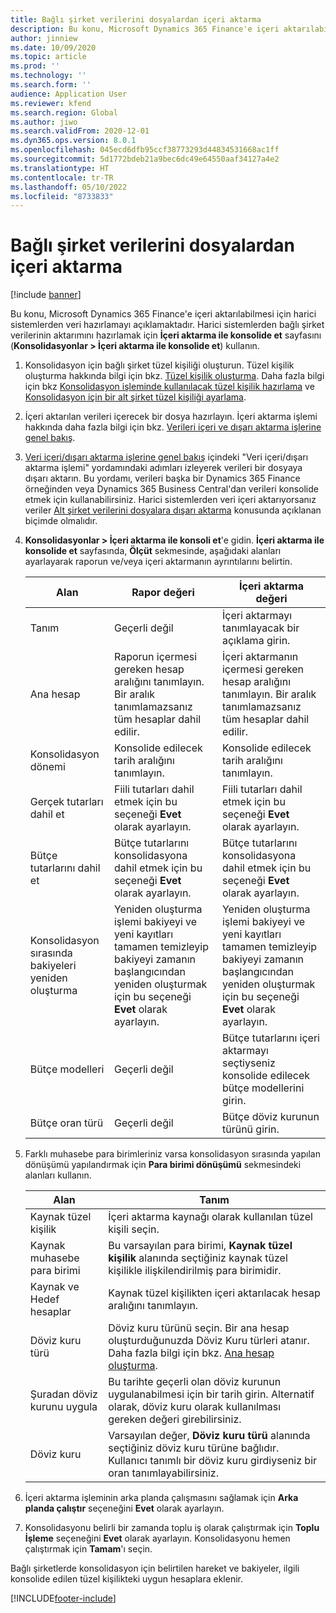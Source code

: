 ```yaml
---
title: Bağlı şirket verilerini dosyalardan içeri aktarma
description: Bu konu, Microsoft Dynamics 365 Finance'e içeri aktarılabilmesi için harici sistemlerden veri hazırlamayı açıklamaktadır.
author: jinniew
ms.date: 10/09/2020
ms.topic: article
ms.prod: ''
ms.technology: ''
ms.search.form: ''
audience: Application User
ms.reviewer: kfend
ms.search.region: Global
ms.author: jiwo
ms.search.validFrom: 2020-12-01
ms.dyn365.ops.version: 8.0.1
ms.openlocfilehash: 045ecd6dfb95ccf38773293d44834531668ac1ff
ms.sourcegitcommit: 5d1772bdeb21a9bec6dc49e64550aaf34127a4e2
ms.translationtype: HT
ms.contentlocale: tr-TR
ms.lasthandoff: 05/10/2022
ms.locfileid: "8733833"
---
```

# <a name="import-subsidiary-data-from-files"></a>Bağlı şirket verilerini dosyalardan içeri aktarma

[!include [banner](../includes/banner.md)]

Bu konu, Microsoft Dynamics 365 Finance'e içeri aktarılabilmesi için harici sistemlerden veri hazırlamayı açıklamaktadır. Harici sistemlerden bağlı şirket verilerinin aktarımını hazırlamak için **İçeri aktarma ile konsolide et** sayfasını (**Konsolidasyonlar \> İçeri aktarma ile konsolide et**) kullanın.

1. Konsolidasyon için bağlı şirket tüzel kişiliği oluşturun. Tüzel kişilik oluşturma hakkında bilgi için bkz. [Tüzel kişilik oluşturma](../../fin-ops-core/fin-ops/organization-administration/tasks/create-legal-entity.md). Daha fazla bilgi için bkz [Konsolidasyon işleminde kullanılacak tüzel kişilik hazırlama](prepare-company-for-consolidation.md) ve [Konsolidasyon için bir alt şirket tüzel kişiliği ayarlama](set-up-subsidiary-company-for-consolidation.md).

2. İçeri aktarılan verileri içerecek bir dosya hazırlayın. İçeri aktarma işlemi hakkında daha fazla bilgi için bkz. [Verileri içeri ve dışarı aktarma işlerine genel bakış](../../fin-ops-core/dev-itpro/data-entities/data-import-export-job.md).
3. [Veri içeri/dışarı aktarma işlerine genel bakış](../../fin-ops-core/dev-itpro/data-entities/data-import-export-job.md) içindeki "Veri içeri/dışarı aktarma işlemi" yordamındaki adımları izleyerek verileri bir dosyaya dışarı aktarın. Bu yordamı, verileri başka bir Dynamics 365 Finance örneğinden veya Dynamics 365 Business Central'dan verileri konsolide etmek için kullanabilirsiniz. Harici sistemlerden veri içeri aktarıyorsanız veriler [Alt şirket verilerini dosyalara dışarı aktarma](export-subsidiary-data-to-file.md) konusunda açıklanan biçimde olmalıdır.
4. **Konsolidasyonlar \> İçeri aktarma ile konsoli et**'e gidin. **İçeri aktarma ile konsolide et** sayfasında, **Ölçüt** sekmesinde, aşağıdaki alanları ayarlayarak raporun ve/veya içeri aktarmanın ayrıntılarını belirtin.

    | Alan                                 | Rapor değeri | İçeri aktarma değeri |
    |---------------------------------------|----------------------|----------------------|
    | Tanım                           | Geçerli değil | İçeri aktarmayı tanımlayacak bir açıklama girin. |
    | Ana hesap                          | Raporun içermesi gereken hesap aralığını tanımlayın. Bir aralık tanımlamazsanız tüm hesaplar dahil edilir. | İçeri aktarmanın içermesi gereken hesap aralığını tanımlayın. Bir aralık tanımlamazsanız tüm hesaplar dahil edilir. |
    | Konsolidasyon dönemi                  | Konsolide edilecek tarih aralığını tanımlayın. | Konsolide edilecek tarih aralığını tanımlayın. |
    | Gerçek tutarları dahil et                | Fiili tutarları dahil etmek için bu seçeneği **Evet** olarak ayarlayın. | Fiili tutarları dahil etmek için bu seçeneği **Evet** olarak ayarlayın. |
    | Bütçe tutarlarını dahil et                | Bütçe tutarlarını konsolidasyona dahil etmek için bu seçeneği **Evet** olarak ayarlayın. | Bütçe tutarlarını konsolidasyona dahil etmek için bu seçeneği **Evet** olarak ayarlayın. |
    | Konsolidasyon sırasında bakiyeleri yeniden oluşturma | Yeniden oluşturma işlemi bakiyeyi ve yeni kayıtları tamamen temizleyip bakiyeyi zamanın başlangıcından yeniden oluşturmak için bu seçeneği **Evet** olarak ayarlayın. | Yeniden oluşturma işlemi bakiyeyi ve yeni kayıtları tamamen temizleyip bakiyeyi zamanın başlangıcından yeniden oluşturmak için bu seçeneği **Evet** olarak ayarlayın. |
    | Bütçe modelleri                         | Geçerli değil | Bütçe tutarlarını içeri aktarmayı seçtiyseniz konsolide edilecek bütçe modellerini girin. |
    | Bütçe oran türü                      | Geçerli değil | Bütçe döviz kurunun türünü girin. |

6. Farklı muhasebe para birimleriniz varsa konsolidasyon sırasında yapılan dönüşümü yapılandırmak için **Para birimi dönüşümü** sekmesindeki alanları kullanın.

    | Alan                      | Tanım |
    |----------------------------|-------------|
    | Kaynak tüzel kişilik        | İçeri aktarma kaynağı olarak kullanılan tüzel kişili seçin. |
    | Kaynak muhasebe para birimi | Bu varsayılan para birimi, **Kaynak tüzel kişilik** alanında seçtiğiniz kaynak tüzel kişilikle ilişkilendirilmiş para birimidir. |
    | Kaynak ve Hedef hesaplar       | Kaynak tüzel kişilikten içeri aktarılacak hesap aralığını tanımlayın. |
    | Döviz kuru türü         | Döviz kuru türünü seçin. Bir ana hesap oluşturduğunuzda Döviz Kuru türleri atanır. Daha fazla bilgi için bkz. [Ana hesap oluşturma](tasks/create-main-account.md). |
    | Şuradan döviz kurunu uygula   | Bu tarihte geçerli olan döviz kurunun uygulanabilmesi için bir tarih girin. Alternatif olarak, döviz kuru olarak kullanılması gereken değeri girebilirsiniz. |
    | Döviz kuru              | Varsayılan değer, **Döviz kuru türü** alanında seçtiğiniz döviz kuru türüne bağlıdır. Kullanıcı tanımlı bir döviz kuru girdiyseniz bir oran tanımlayabilirsiniz. |

7. İçeri aktarma işleminin arka planda çalışmasını sağlamak için **Arka planda çalıştır** seçeneğini **Evet** olarak ayarlayın.
8. Konsolidasyonu belirli bir zamanda toplu iş olarak çalıştırmak için **Toplu İşleme** seçeneğini **Evet** olarak ayarlayın. Konsolidasyonu hemen çalıştırmak için **Tamam**'ı seçin. 

Bağlı şirketlerde konsolidasyon için belirtilen hareket ve bakiyeler, ilgili konsolide edilen tüzel kişilikteki uygun hesaplara eklenir.


[!INCLUDE[footer-include](../../includes/footer-banner.md)]
